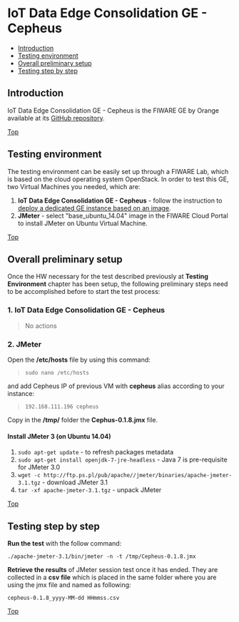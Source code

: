 # IoT Data Edge Consolidation GE - Cepheus #

* [Introduction](#introduction)
* [Testing environment](#testing-environment)
* [Overall preliminary setup](#overall-preliminary-setup)
* [Testing step by step](#testing-step-by-step)


## Introduction ##

IoT Data Edge Consolidation GE - Cepheus is the FIWARE GE by Orange available at its [GitHub repository](https://github.com/Orange-OpenSource/fiware-cepheus).

[Top](#iot-data-edge-consolidation-ge---cepheus)

## Testing environment ##

The testing environment can be easily set up through a FIWARE Lab, which is based on the cloud operating system OpenStack. 
In order to test this GE, two Virtual Machines you needed, which are: 

1. **IoT Data Edge Consolidation GE - Cepheus** - follow the instruction to [deploy a dedicated GE instance based on an image](https://catalogue.fiware.org/enablers/iot-data-edge-consolidation-ge-cepheus/creating-instances ).
2. **JMeter** - select "base_ubuntu_14.04" image in the FIWARE Cloud Portal to install JMeter on Ubuntu Virtual Machine.


[Top](#iot-data-edge-consolidation-ge---cepheus)

## Overall preliminary setup ##

Once the HW necessary for the test described previously at **Testing Environment** chapter has been setup, the following preliminary steps need to be accomplished before to start the test process:

### 1. IoT Data Edge Consolidation GE - Cepheus ###

> No actions

### 2. JMeter ###

Open the **/etc/hosts** file by using this command:

> `sudo nano /etc/hosts` 

and add Cepheus IP of previous VM with **cepheus** alias according to your instance: 

> `192.168.111.196 cepheus`


Copy in the **/tmp/** folder the **Cephus-0.1.8.jmx** file.


#### Install JMeter 3 (on Ubuntu 14.04) ####

1. `sudo apt-get update` - to refresh packages metadata
2. `sudo apt-get install openjdk-7-jre-headless` - Java 7 is pre-requisite for JMeter 3.0
3. `wget -c http://ftp.ps.pl/pub/apache//jmeter/binaries/apache-jmeter-3.1.tgz` - download JMeter 3.1
4. `tar -xf apache-jmeter-3.1.tgz` - unpack JMeter

[Top](#iot-data-edge-consolidation-ge---cepheus)

## Testing step by step ##

**Run the test** with the follow command: 

`./apache-jmeter-3.1/bin/jmeter -n -t /tmp/Cepheus-0.1.8.jmx`

**Retrieve the results** of JMeter session test once it has ended. They are collected in a **csv file** which is placed in the same folder where you are using the jmx file and named as following: 

`cepheus-0.1.8_yyyy-MM-dd HHmmss.csv`

[Top](#iot-data-edge-consolidation-ge---cepheus)